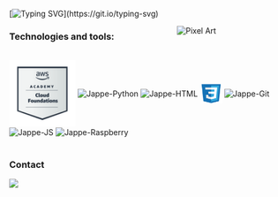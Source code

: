 [![Typing SVG](https://readme-typing-svg.herokuapp.com?font=Fira+Code&pause=1000&color=E48433&width=435&lines=Praise+the+sun!)](https://git.io/typing-svg)
          
<img src="https://media.tenor.com/fsMhE8zrx4wAAAAM/solaire-darksouls.gif" alt="Pixel Art" align="right" width="200">

### Technologies and tools:

<div style="display: inline_block"><br>
  <img align="center" alt="Jappe-AWS" href="https://www.credly.com/badges/8db44c40-1da4-421e-8955-8fb3cf3ba257/public_url" height="120" width="120" src="./assets/aws_badge.png">
  <img align="center" alt="Jappe-Python" height="35" width="40" src="https://cdn.jsdelivr.net/gh/devicons/devicon@latest/icons/python/python-original.svg">
  <img align="center" alt="Jappe-HTML" height="35" width="40" src="https://cdn.jsdelivr.net/gh/devicons/devicon@latest/icons/html5/html5-original.svg">
  <img align="center" alt="Jappe-CSS" height="35" width="40" src="https://raw.githubusercontent.com/devicons/devicon/master/icons/css3/css3-original.svg">
  <img align="center" alt="Jappe-Git" height="35" width="40" src="https://cdn.jsdelivr.net/gh/devicons/devicon/icons/git/git-original.svg">
  <img align="center" alt="Jappe-JS" height="35" width="40" src="https://cdn.jsdelivr.net/gh/devicons/devicon@latest/icons/javascript/javascript-original.svg">
  <img align="center" alt="Jappe-Raspberry" height="35" width="40" src="https://cdn.jsdelivr.net/gh/devicons/devicon@latest/icons/raspberrypi/raspberrypi-original.svg" />

</div><br>
    
### Contact

<div> 
  <a href="mailto:gabrieljappemoura95071@gmail.com"><img src="https://img.shields.io/badge/-Gmail-%23333?style=for-the-badge&logo=gmail&logoColor=white" target="_blank"></a>
</div>
